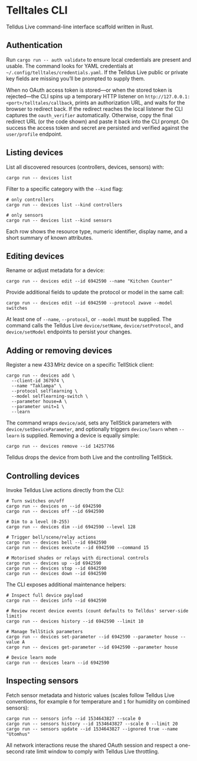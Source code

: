 # Telltales CLI

Telldus Live command-line interface scaffold written in Rust.

## Authentication

Run `cargo run -- auth validate` to ensure local credentials are present and usable. The command looks for YAML credentials at `~/.config/telltales/credentials.yaml`. If the Telldus Live public or private key fields are missing you’ll be prompted to supply them.

When no OAuth access token is stored—or when the stored token is rejected—the CLI spins up a temporary HTTP listener on `http://127.0.0.1:<port>/telltales/callback`, prints an authorization URL, and waits for the browser to redirect back. If the redirect reaches the local listener the CLI captures the `oauth_verifier` automatically. Otherwise, copy the final redirect URL (or the code shown) and paste it back into the CLI prompt. On success the access token and secret are persisted and verified against the `user/profile` endpoint.

## Listing devices

List all discovered resources (controllers, devices, sensors) with:

```
cargo run -- devices list
```

Filter to a specific category with the `--kind` flag:

```
# only controllers
cargo run -- devices list --kind controllers

# only sensors
cargo run -- devices list --kind sensors
```

Each row shows the resource type, numeric identifier, display name, and a short summary of known attributes.

## Editing devices

Rename or adjust metadata for a device:

```
cargo run -- devices edit --id 6942590 --name "Kitchen Counter"
```

Provide additional fields to update the protocol or model in the same call:

```
cargo run -- devices edit --id 6942590 --protocol zwave --model switches
```

At least one of `--name`, `--protocol`, or `--model` must be supplied. The command calls the Telldus Live `device/setName`, `device/setProtocol`, and `device/setModel` endpoints to persist your changes.

## Adding or removing devices

Register a new 433 MHz device on a specific TellStick client:

```
cargo run -- devices add \
  --client-id 367974 \
  --name "Taklampa" \
  --protocol selflearning \
  --model selflearning-switch \
  --parameter house=A \
  --parameter unit=1 \
  --learn
```

The command wraps `device/add`, sets any TellStick parameters with `device/setDeviceParameter`, and optionally triggers `device/learn` when `--learn` is supplied. Removing a device is equally simple:

```
cargo run -- devices remove --id 14257766
```

Telldus drops the device from both Live and the controlling TellStick.

## Controlling devices

Invoke Telldus Live actions directly from the CLI:

```
# Turn switches on/off
cargo run -- devices on --id 6942590
cargo run -- devices off --id 6942590

# Dim to a level (0-255)
cargo run -- devices dim --id 6942590 --level 128

# Trigger bell/scene/relay actions
cargo run -- devices bell --id 6942590
cargo run -- devices execute --id 6942590 --command 15

# Motorised shades or relays with directional controls
cargo run -- devices up --id 6942590
cargo run -- devices stop --id 6942590
cargo run -- devices down --id 6942590
```

The CLI exposes additional maintenance helpers:

```
# Inspect full device payload
cargo run -- devices info --id 6942590

# Review recent device events (count defaults to Telldus' server-side limit)
cargo run -- devices history --id 6942590 --limit 10

# Manage TellStick parameters
cargo run -- devices set-parameter --id 6942590 --parameter house --value A
cargo run -- devices get-parameter --id 6942590 --parameter house

# Device learn mode
cargo run -- devices learn --id 6942590
```

## Inspecting sensors

Fetch sensor metadata and historic values (scales follow Telldus Live conventions, for example `0` for temperature and `1` for humidity on combined sensors):

```
cargo run -- sensors info --id 1534643827 --scale 0
cargo run -- sensors history --id 1534643827 --scale 0 --limit 20
cargo run -- sensors update --id 1534643827 --ignored true --name "Utomhus"
```

All network interactions reuse the shared OAuth session and respect a one-second rate limit window to comply with Telldus Live throttling.
